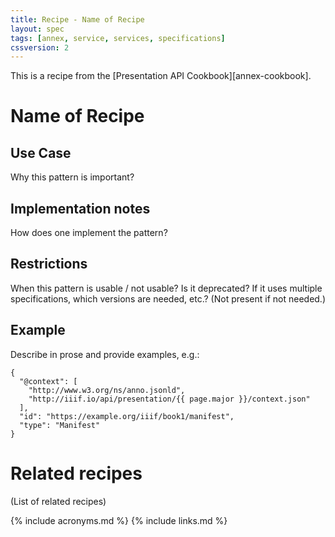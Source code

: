 ```yaml
---
title: Recipe - Name of Recipe
layout: spec
tags: [annex, service, services, specifications]
cssversion: 2
---
```


This is a recipe from the [Presentation API Cookbook][annex-cookbook].


# Name of Recipe

## Use Case

Why this pattern is important?

## Implementation notes

How does one implement the pattern?

## Restrictions

When this pattern is usable / not usable? Is it deprecated? If it uses multiple specifications, which versions are needed, etc.? (Not present if not needed.)

## Example

Describe in prose and provide examples, e.g.: 


``` json-doc
{
  "@context": [
    "http://www.w3.org/ns/anno.jsonld",
    "http://iiif.io/api/presentation/{{ page.major }}/context.json"
  ],
  "id": "https://example.org/iiif/book1/manifest",
  "type": "Manifest" 
}
```

# Related recipes

(List of related recipes)


{% include acronyms.md %}
{% include links.md %}

